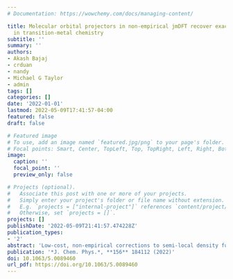 ```yaml
---
# Documentation: https://wowchemy.com/docs/managing-content/

title: Molecular orbital projectors in non-empirical jmDFT recover exact conditions
  in transition-metal chemistry
subtitle: ''
summary: ''
authors:
- Akash Bajaj
- crduan
- nandy
- Michael G Taylor
- admin
tags: []
categories: []
date: '2022-01-01'
lastmod: 2022-05-09T17:41:57-04:00
featured: false
draft: false

# Featured image
# To use, add an image named `featured.jpg/png` to your page's folder.
# Focal points: Smart, Center, TopLeft, Top, TopRight, Left, Right, BottomLeft, Bottom, BottomRight.
image:
  caption: ''
  focal_point: ''
  preview_only: false

# Projects (optional).
#   Associate this post with one or more of your projects.
#   Simply enter your project's folder or file name without extension.
#   E.g. `projects = ["internal-project"]` references `content/project/deep-learning/index.md`.
#   Otherwise, set `projects = []`.
projects: []
publishDate: '2022-05-09T21:41:57.474228Z'
publication_types:
- '2'
abstract: 'Low-cost, non-empirical corrections to semi-local density functional theory are essential for accurately modeling transition-metal chemistry. Here, we demonstrate the judiciously modified density functional theory (jmDFT) approach with non-empirical U and J parameters obtained directly from frontier orbital energetics on a series of transition-metal complexes. We curate a set of nine representative Ti(III) and V(IV) d1 transition-metal complexes and evaluate their flat-plane errors along the fractional spin and charge lines. We demonstrate that while jmDFT improves upon both DFT+U and semi-local DFT with the standard atomic orbital projectors (AOPs), it does so inefficiently. We rationalize these inefficiencies by quantifying hybridization in the relevant frontier orbitals. To overcome these limitations, we introduce a procedure for computing a molecular orbital projector (MOP) basis for use with jmDFT. We demonstrate this single set of d1 MOPs to be suitable for nearly eliminating all energetic delocalization error and static correlation error. In all cases, MOP jmDFT outperforms AOP jmDFT, and it eliminates most flat-plane errors at non-empirical values. Unlike DFT+U or hybrid functionals, jmDFT nearly eliminates energetic delocalization error and static correlation error within a non-empirical framework.'
publication: '*J. Chem. Phys.*, **156** 184112 (2022)'
doi: 10.1063/5.0089460
url_pdf: https://doi.org/10.1063/5.0089460
---
```

